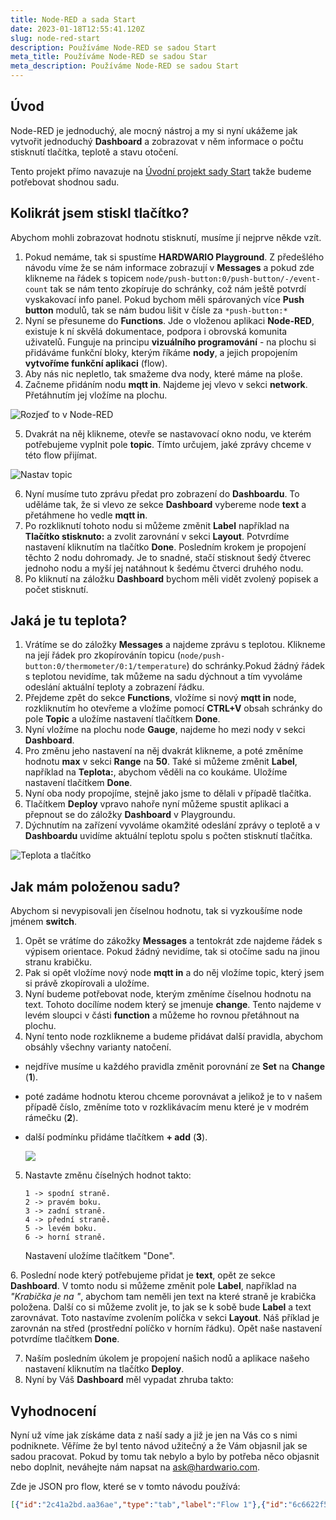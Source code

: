 ```yaml
---
title: Node-RED a sada Start
date: 2023-01-18T12:55:41.120Z
slug: node-red-start
description: Používáme Node-RED se sadou Start
meta_title: Používáme Node-RED se sadou Star
meta_description: Používáme Node-RED se sadou Start
---
```

## Úvod

N﻿ode-RED je jednoduchý, ale mocný nástroj a my si nyní ukážeme jak vytvořit jednoduchý **Dashboard** a zobrazovat v něm informace o počtu stisknutí tlačítka, teplotě a stavu  otočení.

Tento projekt přímo navazuje na [Úvodní projekt sady Start](http://hardwario.com) takže budeme potřebovat shodnou sadu.

## Kolikrát jsem stiskl tlačítko?

Abychom mohli zobrazovat hodnotu stisknutí, musíme jí nejprve někde vzít.

1. P﻿okud nemáme, tak si spustíme **HARDWARIO Playground**. Z předešlého návodu víme že se nám informace zobrazují v **Messages** a pokud zde klikneme na řádek s topicem `node/push-button:0/push-button/-/event-count` tak se nám tento zkopíruje do schránky, což nám ještě potvrdí vyskakovací info panel. 
   P﻿okud bychom měli spárovaných více **Push button** modulů, tak se nám budou lišit v čísle za `*push-button:*`
2. N﻿yní se přesuneme do **Functions**. Jde o vloženou aplikaci **Node-RED**, existuje k ní skvělá dokumentace, podpora i obrovská komunita uživatelů. Funguje na principu **vizuálního programování** - na plochu si přidáváme funkční bloky, kterým říkáme **nody**, a jejich propojením **vytvoříme funkční aplikaci** (flow). 
3. Aby nás nic nepletlo, tak smažeme dva nody, které máme na ploše.
4. Začneme přidáním nodu **mqtt in**. Najdeme jej vlevo v sekci **network**. Přetáhnutím jej vložíme na plochu.

![Rozjeď to v Node-RED](https://res.cloudinary.com/lukasfabik/image/upload/v1565632592/projects/button-for-mum/image3.png "Rozjeď to v Node-RED")

5. Dvakrát na něj klikneme, otevře se nastavovací okno nodu, ve kterém potřebujeme vyplnit pole **topic**. Tímto určujem, jaké zprávy chceme v této flow přijímat.

![Nastav topic](https://res.cloudinary.com/lukasfabik/image/upload/v1673529998/projects/shared_pictures/mqtt_inn_set_topic_button.png "Nastav topic")

6. Nyní musíme tuto zprávu předat pro zobrazení do **Dashboardu**. To uděláme tak, že si vlevo ze sekce **Dashboard** vybereme node **text** a přetáhmene ho vedle **mqtt in**. 
7. Po rozkliknutí tohoto nodu si můžeme změnit **Label** například na **Tlačítko stisknuto:**   a zvolit zarovnání v sekci **Layout**. Potvrdíme nastavení kliknutím na tlačítko **Done**. Posledním krokem je propojení těchto 2 nodu dohromady. Je to snadné, stačí stisknout šedý čtverec jednoho nodu a myší jej natáhnout k šedému čtverci druhého nodu. 
8. Po kliknutí na záložku **Dashboard** bychom měli vidět zvolený popisek a počet stisknutí. 

## Jaká je tu teplota?

1. Vrátíme se do záložky **Messages** a najdeme zprávu s teplotou. Klikneme na její řádek pro zkopírovánín topicu (`node/push-button:0/thermometer/0:1/temperature`) do schránky.Pokud žádný řádek s teplotou nevidíme, tak můžeme na sadu dýchnout a tím vyvoláme odeslání aktuální teploty a zobrazení řádku.  
2. Přejdeme zpět do sekce **Functions**, vložíme si nový **mqtt in** node, rozkliknutím ho otevřeme a vložíme pomocí **CTRL+V** obsah schránky do pole **Topic** a uložíme nastavení tlačítkem **Done**.
3. Nyní vložíme na plochu node **Gauge**, najdeme ho mezi nody v sekci **Dashboard**.
4. Pro změnu jeho nastavení na něj dvakrát klikneme, a poté změníme hodnotu **max** v sekci **Range** na **50**. Také si můžeme změnit **Label**, například na **Teplota:**, abychom věděli na co koukáme.  Uložíme nastavení tlačítkem **Done**.
5. Nyní oba nody propojíme, stejně jako jsme to dělali v případě tlačítka. 
6. Tlačítkem **Deploy** vpravo nahoře nyní můžeme spustit aplikaci a přepnout se do záložky **Dashboard** v Playgroundu.
7. Dýchnutím na zařízení vyvoláme okamžité odeslání zprávy o teplotě a v **Dashboardu** uvidíme aktuální teplotu spolu s počten stisknutí tlačítka.	

![Teplota a tlačítko](https://res.cloudinary.com/lukasfabik/image/upload/v1673618638/projects/node_red_start_set/node_red_start_temp_button.png "Teplota a tlačítko")

## Jak mám položenou sadu?

Abychom si nevypisovali jen číselnou hodnotu, tak si vyzkoušíme node jménem **switch**.

1. Opět se vrátíme do zákožky **Messages** a tentokrát zde najdeme řádek s výpisem orientace. Pokud žádný nevidíme, tak si otočíme sadu na jinou stranu krabičku.
2. Pak si opět vložíme nový node **mqtt in** a do něj vložíme topic, který jsem si právě zkopírovali a uložíme. 
3. Nyní budeme potřebovat node, kterým změníme číselnou hodnotu na text. Tohoto docílíme nodem který se jmenuje **change**. Tento najdeme v levém sloupci v části **function** a můžeme ho rovnou přetáhnout na plochu.
4. Nyní tento node rozklikneme a budeme přidávat další pravidla, abychom obsáhly všechny varianty natočení. 

* nejdříve musíme u každého pravidla změnit porovnání ze **Set** na **Change** (**1**).
* poté zadáme hodnotu kterou chceme porovnávat a jelikož je to v našem případě číslo, změníme toto v rozklikávacím menu které je v modrém rámečku (**2**). 
* další podmínku přidáme tlačítkem **+ add** (**3**).

  ![](https://res.cloudinary.com/lukasfabik/image/upload/v1673622776/projects/node_red_start_set/node_red_start_change.png)

5. Nastavte změnu číselných hodnot takto:  

   ```
   1 -> spodní straně.
   2 -> pravém boku.
   3 -> zadní straně.
   4 -> přední straně.
   5 -> levém boku.
   6 -> horní straně.
   ```

   Nastavení uložíme tlačítkem "Done".

6﻿. Poslední node který potřebujeme přidat je **text**, opět ze sekce **Dashboard**. V tomto nodu si můžeme změnit pole **Label**, například na *"Krabička je na "*, abychom tam neměli jen text na které straně je krabička položena. Další co si můžeme zvolit je, to jak se k sobě bude **Label** a text zarovnávat. Toto nastavíme zvolením políčka v sekci **Layout**. Náš příklad je zarovnán na střed (prostřední políčko v horním řádku). Opět naše nastavení potvrdíme tlačítkem **Done**.

7. Naším posledním úkolem je propojení našich nodů a aplikace našeho nastavení kliknutím na tlačítko **Deploy**.
8. Nyní by Váš **Dashboard** měl vypadat zhruba takto:

## Vyhodnocení

Nyní už víme jak získáme data z naší sady a již je jen na Vás co s nimi podniknete. Věříme že byl tento návod užitečný a že Vám objasnil jak se sadou pracovat. Pokud by tomu tak nebylo a bylo by potřeba něco objasnit nebo doplnit, neváhejte nám napsat na ask@hardwario.com.

Zde je JSON pro flow, které se v tomto návodu používá:

```json
[{"id":"2c41a2bd.aa36ae","type":"tab","label":"Flow 1"},{"id":"6c6622f5.06be2c","type":"mqtt in","z":"2c41a2bd.aa36ae","name":"","topic":"node/motion-detector:0/push-button/-/event-count","qos":"2","datatype":"auto-detect","broker":"29fba84a.b2af58","nl":false,"rap":false,"inputs":0,"x":380,"y":40,"wires":[["4d897fe63f7f2cf4"]]},{"id":"4d897fe63f7f2cf4","type":"ui_text","z":"2c41a2bd.aa36ae","group":"57ff470b.93fdf8","order":0,"width":0,"height":0,"name":"","label":"Pocet stisku: ","format":"{{msg.payload}}","layout":"row-center","className":"","x":710,"y":40,"wires":[]},{"id":"f0654cf25f0c0abe","type":"mqtt in","z":"2c41a2bd.aa36ae","name":"","topic":"node/motion-detector:0/thermometer/0:1/temperature","qos":"2","datatype":"auto-detect","broker":"29fba84a.b2af58","nl":false,"rap":false,"inputs":0,"x":370,"y":120,"wires":[["2eab885c42a0f558"]]},{"id":"2eab885c42a0f558","type":"ui_gauge","z":"2c41a2bd.aa36ae","name":"","group":"57ff470b.93fdf8","order":1,"width":0,"height":0,"gtype":"gage","title":"Teplota:","label":"units","format":"{{value}}","min":0,"max":"50","colors":["#00b500","#e6e600","#ca3838"],"seg1":"","seg2":"","className":"","x":680,"y":120,"wires":[]},{"id":"7c9a14ece4028938","type":"mqtt in","z":"2c41a2bd.aa36ae","name":"","topic":"node/motion-detector:0/orientation","qos":"2","datatype":"auto-detect","broker":"29fba84a.b2af58","nl":false,"rap":true,"rh":0,"inputs":0,"x":180,"y":220,"wires":[["ee23c1c1cab073be"]]},{"id":"7d656f8fda671961","type":"ui_text","z":"2c41a2bd.aa36ae","group":"57ff470b.93fdf8","order":3,"width":0,"height":0,"name":"","label":"Krabička je na ","format":"{{msg.payload}}","layout":"row-center","className":"","x":700,"y":220,"wires":[]},{"id":"ee23c1c1cab073be","type":"change","z":"2c41a2bd.aa36ae","name":"","rules":[{"t":"change","p":"payload","pt":"msg","from":"1","fromt":"num","to":"spodní straně.","tot":"str"},{"t":"change","p":"payload","pt":"msg","from":"2","fromt":"num","to":"pravém boku.","tot":"str"},{"t":"change","p":"payload","pt":"msg","from":"3","fromt":"num","to":"zadní straně.","tot":"str"},{"t":"change","p":"payload","pt":"msg","from":"4","fromt":"num","to":"přední straně.","tot":"str"},{"t":"change","p":"payload","pt":"msg","from":"5","fromt":"num","to":"levém boku.","tot":"str"},{"t":"change","p":"payload","pt":"msg","from":"6","fromt":"num","to":"horní straně.","tot":"str"}],"action":"","property":"","from":"","to":"","reg":false,"x":460,"y":220,"wires":[["7d656f8fda671961"]]},{"id":"29fba84a.b2af58","type":"mqtt-broker","name":"","broker":"127.0.0.1","port":"1883","clientid":"","autoConnect":true,"usetls":false,"protocolVersion":"4","keepalive":"60","cleansession":true,"birthTopic":"","birthQos":"0","birthPayload":"","birthMsg":{},"closeTopic":"","closePayload":"","closeMsg":{},"willTopic":"","willQos":"0","willPayload":"","willMsg":{},"sessionExpiry":""},{"id":"57ff470b.93fdf8","type":"ui_group","name":"Default","tab":"11207769.c31889","order":1,"disp":false,"width":"6","collapse":false,"className":""},{"id":"11207769.c31889","type":"ui_tab","name":"Home","icon":"dashboard"}]
```